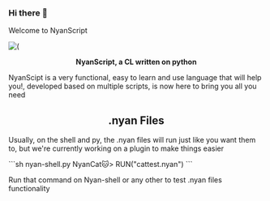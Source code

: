 ### Hi there 👋
Welcome to NyanScript

![(](https://user-images.githubusercontent.com/126344110/221368128-bd5f6a00-cea0-4047-b691-1018bc27f4ea.png)

<p align="center">
  <b>NyanScript, a CL written on python</b>
</p>

<p>NyanScipt is a very functional, easy to learn and use language that will help you!, developed based on multiple scripts, is now here to bring you all you need</p>

<h2 align="center">.nyan Files</h2>

<p>Usually, on the shell and py, the .nyan files will run just like you want them to, but we're currently working on a plugin to make things easier</p>
```sh
nyan-shell.py
NyanCat🐱> RUN("cattest.nyan")
```

<p>Run that command on Nyan-shell or any other to test .nyan files functionality</>


